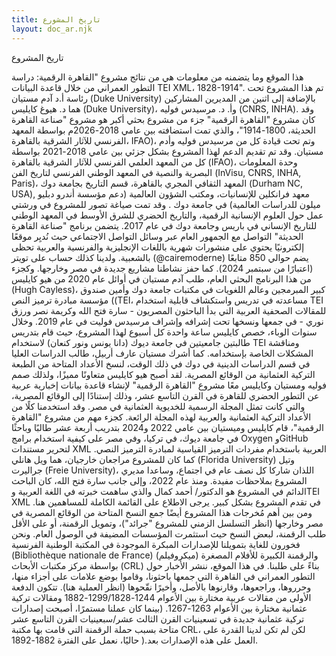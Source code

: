 ```yaml
---
title: تاريخ المشورع
layout: doc_ar.njk
---
```


تاريخ المشروع

هذا الموقع وما يتضمنه من معلومات هي من نتائج مشروع "القاهرة الرقمية: دراسة التطور العمراني من خلال قاعدة البيانات TEI XML، 1828-1914". تم هذا المشروع تحت رئاسة أ.د آدم مستيان (Duke University) بالإضافة إلى اثنين من المديرين المشاركين هما د. هيوغ كايليس (Duke University)،   وأ. د. مرسيدس فوليه (CNRS, INHA).
وقد كان مشروع "القاهرة الرقمية" جزء من مشروع بحثي أكبر هو مشروع "صناعة القاهرة الحديثة، 1800-1914"، والذي تمت استضافته بين عامي 2018-2026م بواسطة المعهد الفرنسي للآثار الشرقية بالقاهرة، IFAO)، وتم تحت قيادة كل من مرسيدس فوليه وأدم مستيان. وقد تم تقديم الدعم لهذا المشروع بشكل جزئي بين عامي 2018-2021 بواسطة كل من المعهد العلمي الفرنسي للآثار الشرقية بالقاهرة (IFAO)، وحدة المعلومات البصرية والنصية في المعهد الوطني الفرنسي لتاريخ الفن (InVisu, CNRS, INHA, Paris)، المعهد الثقافي المجري بالقاهرة، قسم التاريخ بجامعة دوك (Durham NC, USA), معهد فرانكلين للإنسانيات، ومكتب الشؤون العالمية (دعم مؤسسة أندرو دبليو ميلون للدراسات العالمية) في جامعة دوك . وقد تمت صياغة تصور للمشروع في ورشتي عمل حول العلوم الإنسانية الرقمية، والتاريخ الحضري للشرق الأوسط في المعهد الوطني للتاريخ الإنساني في باريس وجامعة دوك في عام 2017. 
يتضمن برنامج "صناعة القاهرة الحديثة" التواصل مع الجمهور العام عبر وسائل التواصل الاجتماعي حيث نُديِر موقعًا إلكترونيًا يحتوي على منشورات شهرية باللغات الإنجليزية والفرنسية والعربية تحظى بالشعبية. ولدينا كذلك حساب على تويتر (@cairemoderne) يضم حوالي 850 متابعًا (اعتبارًا من سبتمبر 2024). كما حفز نشاطنا مشاريع جديدة في مصر وخارجها.
وكجزء من هذا البرنامج البحثي العام، طلب آدم مستيان في أوائل عام 2020 من هيو كايليس (Hugh Cayless)، كبير المبرمجين وعالم اللغويات في مكتبات جامعة دوك وأمين صندوق مؤسسة مبادرة ترميز النص ((TEI، مساعدته في تدريس واستكشاف قابلية استخدام TEI للمقالات الصحفية العربية التي بدأ الباحثون المصريون - سارة فتح الله وكريمة نصر ورزق نوري - في جمعها ونسخها تحت إشرافه وإشراف مرسيدس فوليت في عام 2019. وخلال سنوات الوباء، خصص كايليس ساعة واحدة كل أسبوع لهذا المشروع، حيث قام بتدريس طالبتين جامعيتين في جامعة ديوك (دانا يونس ونور كنعان) لاستخدام TEI ومناقشة المشكلات الخاصة بإستخدامه. كما أشرك مستيان عارف أربيل، طالب الدراسات العليا في قسم الدراسات الدينية في دوك في ذلك الوقت، لنسخ الأعداد المتاحة من الطبعة التركية العثمانية من الوقائع المصرية. لقد أصبح هيو كايليس متعاونًا مميزًا، ولذلك صمم فوليه ومستيان وكايليس معًا مشروع "القاهرة الرقمية" لإنشاء قاعدة بيانات إخبارية عربية عن التطور الحضري للقاهرة في القرن التاسع عشر، وذلك إستنادًا إلى الوقائع المصرية، والتي كانت تمثل المجلة الرسمية للخديوية العثمانية في مصر. وقد استخدمنا كلًا من الأعداد التركية العثمانية والعربية لهذه المجلة الرائعة.
كجزء مهم من مشروع "القاهرة الرقمية"، قام كايليس وميستيان بين عامي 2022 و2024 بتدريب أربعة عشر طالبًا وباحثًا في جامعة ديوك، في تركيا، وفي مصر على كيفية استخدام برامج Oxygen وGitHub لتحرير مستندات XML العربية باستخدام مفردات الترميز القياسية لمبادرة الترميز النصي. كما كان للمشروع مراجعان خارجيان، هما ويل هانلي (Florida University) وتيل جراليرت (Freie University)، اللذان شاركا كل نصف عام في اجتماع، وساعدا مديري المشروع بملاحظات مفيدة. ومنذ عام 2022، وإلى جانب سارة فتح الله، كان الباحث الدائم في المشروع هو الدكتور/ أحمد كمال والذي ساهمت خبرته في اللغة العربية وTEI XML في تقدم المشروع بشكل كبير. يرجى الاطلاع على القائمة الكاملة للمساهمين هنا.
ومن بين أهم مُخرجات هذا المشروع أيضًا جمع النسخ المتاحة من الوقائع المصرية في مصر وخارجها (انظر التسلسل الزمني للمشروع "جرائد")، وتمويل الرقمنة، أو على الأقل طلب الرقمنة، لبعض النسخ حيث استثمرت المؤسسات المضيفة في الوصول العام. ونحن فخورون للغاية بتمويلنا للإصدارات المبكرة الموجودة في المكتبة الوطنية الفرنسية (Bibliothèque nationale de France)  والرقمنة الكبيرة للأفلام المصغرة (ميكروفيلم) بواسطة مركز مكتبات الأبحاث (CRL) بناءً على طلبنا.
في هذا الموقع، ننشر الأخبار حول التطور العمراني في القاهرة التي جمعها باحثونا، وقاموا بوضع علامات على أجزاء منها، وحرروها، وراجعوها، وقارنوها بالأصل، وأخيرًا نقّحوها (انظر العملية هنا). تتكون الدفعة الأولى من مقالات عربية مختارة بين الأعوام 1244-1299/1828-1882 ومقالات تركية عثمانية مختارة بين الأعوام 1263-1267. (بينما كان عملنا مستمرًا، أصبحت إصدارات تركية عثمانية جديدة في تسعينيات القرن الثالث عشر/سبعينيات القرن التاسع عشر متاحة بسبب حملة الرقمنة التي قامت بها مكتبة  CRL، لكن لم تكن لدينا القدرة على العمل على هذه الإصدارات بعد.(
حاليًا، نعمل على الفترة 1882-1892.
